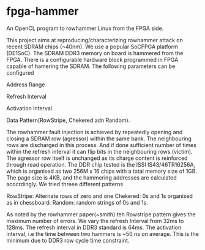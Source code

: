 # fpga-hammer
An OpenCL program to rowhammer Linux from the FPGA side.

This project aims at reproducing/characterizing rowhammer attack on recent SDRAM
chips (~40nm). We use a popular SoCFPGA platform (DE1SoC). The SDRAM DDR3 memory 
on board is hammered from the FPGA. There is a configurable hardware block programmed 
in FPGA capable of hamering the SDRAM. The following parameters can be configured

Address Range

Refresh Interval

Activation Interval.

Data Pattern(RowStripe, Chekered adn Random).

The rowhammer fault injection is achieved by repeatedly opening and closing a SDRAM
row (agressor) within the same bank. The neighbouring rows are discharged in this process. And if
done sufficient number of times within the refresh interval it can flip bits in the 
neighbouring rows (victim). The agressor row itself is unchanged as its charge content is 
reinforced through read operation. The DDR chip tested is the ISSI IS43/46TR16256A, which 
is organised as two 256M x 16 chips with a total memory size of 1GB. The page size is 4KB, 
and the hammering addresses are calculated acocrdingly. We tried threee different patterns

RowStripe: Alternate rows of zero and one
Chekered: 0s and 1s organised as in chessboard.
Random:  random strings of 0s and 1s.

As noted by the rowhammer paper(~smith) teh Rowstripe pattern gives the maximum number of 
errors. We vary the refresh Interval from 32ms to 128ms. The refresh interval in DDR3 standard is 
64ms. The activation interval, i.e the time between two hammers is ~50 ns on average. This is the 
minimum due to DDR3 row cycle time constraint.
